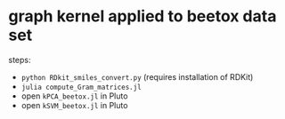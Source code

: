 # graph kernel applied to beetox data set

steps:
* `python RDkit_smiles_convert.py` (requires installation of RDKit)
* `julia compute_Gram_matrices.jl`
* open `kPCA_beetox.jl` in Pluto
* open `kSVM_beetox.jl` in Pluto

